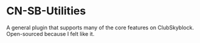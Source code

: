 # CN-SB-Utilities
A general plugin that supports many of the core features on ClubSkyblock.
Open-sourced because I felt like it.